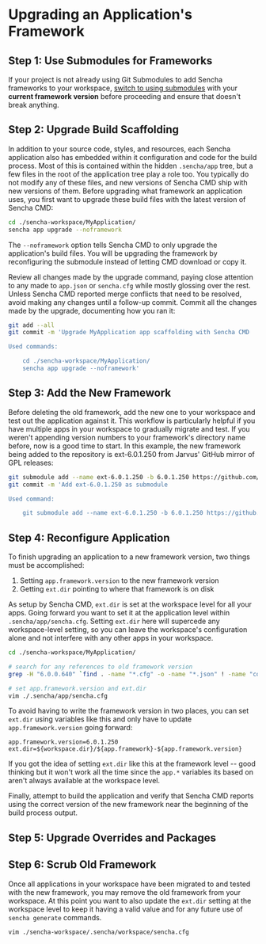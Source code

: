 # Upgrading an Application's Framework

## Step 1: Use Submodules for Frameworks

If your project is not already using Git Submodules to add Sencha frameworks to your workspace, [switch to using submodules](../best_practices/git_submodules.md) with your **current framework version** before proceeding and ensure that doesn't break anything.

## Step 2: Upgrade Build Scaffolding

In addition to your source code, styles, and resources, each Sencha application also has embedded within it configuration and code for the build process. Most of this is contained within the hidden `.sencha/app` tree, but a few files in the root of the application tree play a role too. You typically do not modify any of these files, and new versions of Sencha CMD ship with new versions of them. Before upgrading what framework an application uses, you first want to upgrade these build files with the latest version of Sencha CMD:

```bash
cd ./sencha-workspace/MyApplication/
sencha app upgrade --noframework
```

The `--noframework` option tells Sencha CMD to only upgrade the application's build files. You will be upgrading the framework by reconfiguring the submodule instead of letting CMD download or copy it.

Review all changes made by the upgrade command, paying close attention to any made to `app.json` or `sencha.cfg` while mostly glossing over the rest. Unless Sencha CMD reported merge conflicts that need to be resolved, avoid making any changes until a follow-up commit. Commit all the changes made by the upgrade, documenting how you ran it:

```bash
git add --all
git commit -m 'Upgrade MyApplication app scaffolding with Sencha CMD

Used commands:

    cd ./sencha-workspace/MyApplication/
    sencha app upgrade --noframework'
```

## Step 3: Add the New Framework

Before deleting the old framework, add the new one to your workspace and test out the application against it. This workflow is particularly helpful if you have multiple apps in your workspace to gradually migrate and test. If you weren't appending version numbers to your framework's directory name before, now is a good time to start. In this example, the new framework being added to the repository is ext-6.0.1.250 from Jarvus' GitHub mirror of GPL releases:

```bash
git submodule add --name ext-6.0.1.250 -b 6.0.1.250 https://github.com/JarvusInnovations/extjs.git ./sencha-workspace/ext-6.0.1.250
git commit -m 'Add ext-6.0.1.250 as submodule

Used command:

    git submodule add --name ext-6.0.1.250 -b 6.0.1.250 https://github.com/JarvusInnovations/extjs.git ./sencha-workspace/ext-6.0.1.250'
```

## Step 4: Reconfigure Application

To finish upgrading an application to a new framework version, two things must be accomplished: 

1. Setting `app.framework.version` to the new framework version
2. Getting `ext.dir` pointing to where that framework is on disk

As setup by Sencha CMD, `ext.dir` is set at the workspace level for all your apps. Going forward you want to set it at the application level within `.sencha/app/sencha.cfg`. Setting `ext.dir` here will supercede any workspace-level setting, so you can leave the workspace's configuration alone and not interfere with any other apps in your workspace.

```bash
cd ./sencha-workspace/MyApplication/

# search for any references to old framework version
grep -H "6.0.0.640" `find . -name "*.cfg" -o -name "*.json" ! -name "codegen.json" ! -name "bootstrap.*"`

# set app.framework.version and ext.dir
vim ./.sencha/app/sencha.cfg
```

To avoid having to write the framework version in two places, you can set `ext.dir` using variables like this and only have to update `app.framework.version` going forward:

```
app.framework.version=6.0.1.250
ext.dir=${workspace.dir}/${app.framework}-${app.framework.version}
```

If you got the idea of setting `ext.dir` like this at the framework level -- good thinking but it won't work all the time since the `app.*` variables its based on aren't always available at the workspace level.

Finally, attempt to build the application and verify that Sencha CMD reports using the correct version of the new framework near the beginning of the build process output.

## Step 5: Upgrade Overrides and Packages



## Step 6: Scrub Old Framework

Once all applications in your workspace have been migrated to and tested with the new framework, you may remove the old framework from your workspace. At this point you want to also update the `ext.dir` setting at the workspace level to keep it having a valid value and for any future use of `sencha generate` commands.

```bash
vim ./sencha-workspace/.sencha/workspace/sencha.cfg
```

